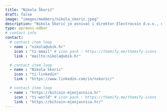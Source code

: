 ```yaml
---
title: "Nikola Škorić"
draft: false
image: "images/members/nikola_skoric.jpeg"
description: "Nikola Škorić je osnivač i direktor Electrocoin d.o.o., u sastavu kojeg posluje vodeća hrvatska mjenjačnica kriptovaluta i platni sustav Paycek."
type: upravni-odbor
# contact info
contact:
  # contact item loop
  - name : "nikola@ubik.hr"
    icon : "ti-email" # icon pack : https://themify.me/themify-icons
    link : "mailto:nikola@ubik.hr"

  # contact item loop
  - name : "Nikola Skoric"
    icon : "ti-linkedin"
    link : "https://www.linkedin.com/in/nskoric/"

  # contact item loop
  - name : "https://bitcoin-mjenjacnica.hr"
    icon : "ti-world" # icon pack : https://themify.me/themify-icons
    link : "https://bitcoin-mjenjacnica.hr/"
---
```


